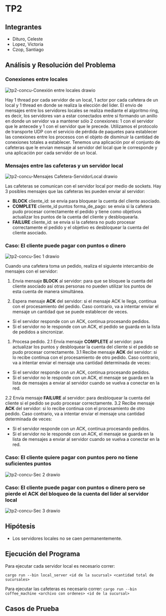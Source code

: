 # **TP2**

## **Integrantes**

- Dituro, Celeste
- Lopez, Victoria
- Czop, Santiago

## **Análisis y Resolución del Problema**

### Conexiones entre locales

![tp2-concu-Conexión entre locales drawio](https://github.com/concurrentes-fiuba/2023-1c-tp2-concu-csv/assets/67125933/5da54256-d809-4e2c-9550-ccf699ca8411)

Hay 1 thread por cada servidor de un local, 1 actor por cada cafetera de un local y 1 thread en donde se realiza la elección del lider. El envio de mensajes entre los servidores locales se realiza mediante el algoritmo ring, es decir, los servidores van a estar conectados entre sí formando un anillo en donde un servidor va a mantener sólo 2 conexiones: 1 con el servidor que le antecede y 1 con el servidor que le precede. Utilizamos el protocolo de transporte UDP con el servicio de pérdida de paquetes para establecer las conexiones entre los procesos con el objeto de disminuir la cantidad de conexiones totales a establecer. Tenemos una aplicación por el conjunto de cafeteras que le envian mensaje al servidor del local que le corresponde y una aplicación por cada servidor de un local.

### Mensajes entre las cafeteras y un servidor local

![tp2-concu-Mensajes Cafetera-ServidorLocal drawio](https://github.com/concurrentes-fiuba/2023-1c-tp2-concu-csv/assets/67125933/5577e2d3-1eec-4e20-83e6-0a6bff4e3031)

Las cafeteras se comunican con el servidor local por medio de sockets. Hay 3 posibles mensajes que las cafeteras les pueden enviar al servidor: 

- **BLOCK** cliente_id: se envia para bloquear la cuenta del cliente asociado.
- **COMPLETE** cliente_id puntos forma_de_pago: se envia si la cafetera pudo procesar correctamente el pedido y tiene como objetivos actualizar los puntos de la cuenta del cliente y desbloquearla.
- **FAILURE** cliente_id: se envia si la cafetera no pudo procesar correctamente el pedido y el objetivo es desbloquear la cuenta del cliente asociado.
  
### Caso: El cliente puede pagar con puntos o dinero

![tp2-concu-Sec  1 drawio](https://github.com/concurrentes-fiuba/2023-1c-tp2-concu-csv/assets/67125933/f7ef1f9d-2c7c-432e-8df3-36c66f5a29c9)

Cuando una cafetera toma un pedido, realiza el siguiente intercambio de mensajes con el servidor:

1. Envia mensaje **BLOCK** al servidor: para que se bloquee la cuenta del cliente asociado así otras personas no pueden utilizar los puntos de esta cuenta de manera simultánea.

2. Espera mensaje **ACK** del servidor: si el mensaje ACK le llega, continua con el procesamiento del pedido. Caso contrario, va a intentar enviar el mensaje un cantidad que se puede establecer de veces.

- Si el servidor responde con un ACK, continua procesando pedidos.
- Si el servidor no le responde con un ACK, el pedido se guarda en la lista de pedidos a sincronizar.
  
1. Procesa pedido.
2.1 Envía mensaje **COMPLETE** al servidor: para actualizar los puntos y desbloquear la cuenta del cliente si el pedido se pudo procesar correctamente.
3.1 Recibe mensaje **ACK** del servidor: si lo recibe continua con el procesamiento de otro pedido. Caso contrario, va a intentar enviar el mensaje una cantidad determinada de veces:

- Si el servidor responde con un ACK, continua procesando pedidos.
- Si el servidor no le responde con un ACK, el mensaje se guarda en la lista de mensajes a enviar al servidor cuando se vuelva a conectar en la red.

2.2 Envía mensaje **FAILURE** al servidor: para desbloquear la cuenta del cliente si el pedido se pudo procesar correctamente.
3.2 Recibe mensaje **ACK** del servidor: si lo recibe continua con el procesamiento de otro pedido. Caso contrario, va a intentar enviar el mensaje una cantidad determinada de veces:

- Si el servidor responde con un ACK, continua procesando pedidos.
- Si el servidor no le responde con un ACK, el mensaje se guarda en la lista de mensajes a enviar al servidor cuando se vuelva a conectar en la red.

### Caso: El cliente quiere pagar con puntos pero no tiene suficientes puntos

![tp2-concu-Sec  2 drawio](https://github.com/concurrentes-fiuba/2023-1c-tp2-concu-csv/assets/67125933/0e14652e-fbbf-4732-a953-577744993c0e)

### Caso: El cliente puede pagar con puntos o dinero pero se pierde el ACK del bloqueo de la cuenta del lider al servidor local

![tp2-concu-Sec  3 drawio](https://github.com/concurrentes-fiuba/2023-1c-tp2-concu-csv/assets/67125933/e11c6e1c-0c54-4d3b-befb-13c5c1b6282c)

## **Hipótesis**

- Los servidores locales no se caen permanentemente.

## **Ejecución del Programa**

Para ejecutar cada servidor local es necesario correr:

```cargo run --bin local_server <id de la sucursal> <cantidad total de sucursales>```

Para ejecutar las cafeteras es necesario correr:
```cargo run --bin coffee_machine <archivo con ordenes> <id de la sucursal>```

## **Casos de Prueba**
